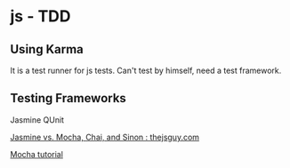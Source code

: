 # js - TDD

## Using Karma

It is a test runner for js tests.
Can't test by himself, need a test framework.

## Testing Frameworks

Jasmine
QUnit

[Jasmine vs. Mocha, Chai, and Sinon : thejsguy.com](http://thejsguy.com/2015/01/12/jasmine-vs-mocha-chai-and-sinon.html)

[Mocha tutorial](http://unitjs.com/guide/mocha.html)

